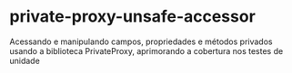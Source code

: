 # private-proxy-unsafe-accessor
Acessando e manipulando campos, propriedades e métodos privados usando a biblioteca PrivateProxy, aprimorando a cobertura nos testes de unidade
